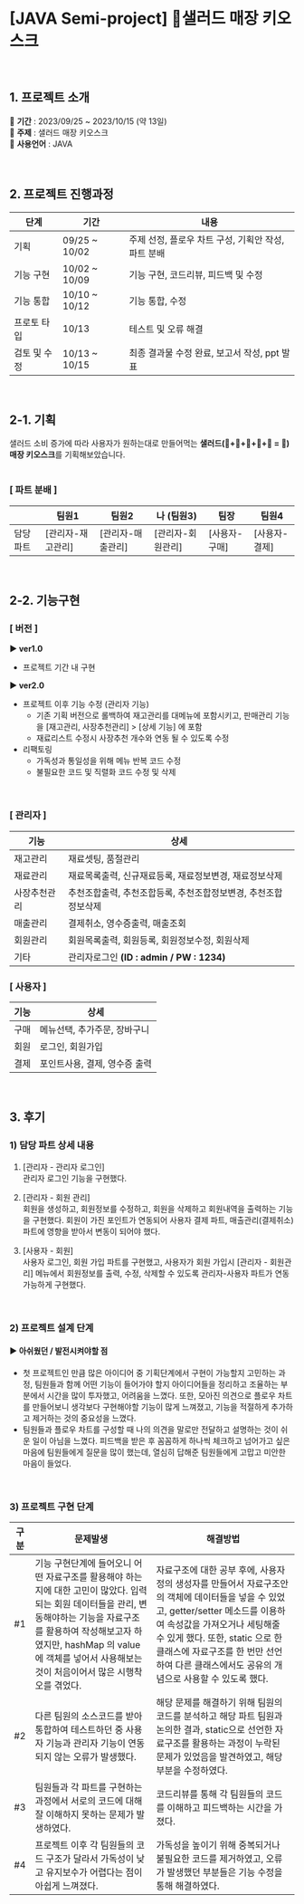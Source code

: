 # [JAVA Semi-project] 🥗샐러드 매장 키오스크
<br>

## 1. 프로젝트 소개
📌 **기간** : 2023/09/25 ~ 2023/10/15 (약 13일)<br>
📌 **주제** : 샐러드 매장 키오스크<br>
📌 **사용언어** : JAVA<br>
<br><br>

## 2. 프로젝트 진행과정
| 단계 | 기간 | 내용 |
|--|--|--|
| 기획 | 09/25 ~ 10/02 | 주제 선정, 플로우 차트 구성, 기획안 작성, 파트 분배 |
| 기능 구현 | 10/02 ~ 10/09 | 기능 구현, 코드리뷰, 피드백 및 수정 |
| 기능 통합 | 10/10 ~ 10/12 | 기능 통합, 수정 |
| 프로토 타입 | 10/13 | 테스트 및 오류 해결 |
| 검토 및 수정 | 10/13 ~ 10/15 | 최종 결과물 수정 완료, 보고서 작성, ppt 발표 |

<br>

## 2-1. 기획
샐러드 소비 증가에 따라 사용자가 원하는대로 만들어먹는 **샐러드(🥑+🥒+🌽+🍅+🥦 = 🥗) 매장 키오스크**를 기획해보았습니다.
<br><br>

### [ 파트 분배 ]
|   | 팀원1 | 팀원2 | 나 (팀원3) | 팀장 | 팀원4 |
| --- | --- | --- | --- | --- | --- |
| 담당파트 | [관리자-재고관리] | [관리자-매출관리] | [관리자-회원관리] | [사용자-구매] | [사용자-결제] |

<br>

## 2-2. 기능구현

### [ 버전 ]
**▶ ver1.0** 
- 프로젝트 기간 내 구현

**▶ ver2.0**
- 프로젝트 이후 기능 수정 (관리자 기능)
	- 기존 기획 버전으로 롤백하여 재고관리를 대메뉴에 포함시키고,  판매관리 기능을 [재고관리, 사장추천관리] > [상세 기능] 에 포함
	- 재료리스트 수정시 사장추천 개수와 연동 될 수 있도록 수정
- 리팩토링
	- 가독성과 통일성을 위해 메뉴 반복 코드 수정
	- 불필요한 코드 및 직렬화 코드 수정 및 삭제
<br>

### [ 관리자 ]
| 기능 | 상세 |
|--|--|
| 재고관리 | 재료셋팅, 품절관리 |
| 재료관리 | 재료목록출력, 신규재료등록, 재료정보변경, 재료정보삭제 |
| 사장추천관리 | 추천조합출력, 추천조합등록, 추천조합정보변경, 추천조합정보삭제 |
| 매출관리 | 결제취소, 영수증출력, 매출조회 |
| 회원관리 | 회원목록출력, 회원등록, 회원정보수정, 회원삭제 |
| 기타 | 관리자로그인 **(ID : admin / PW : 1234)** |

### [ 사용자 ]
| 기능 | 상세 |
|--|--|
| 구매 | 메뉴선택, 추가주문, 장바구니 |
| 회원 | 로그인, 회원가입 |
| 결제 | 포인트사용, 결제, 영수증 출력 |

<br>

## 3. 후기

### 1) 담당 파트 상세 내용
1. [관리자 - 관리자 로그인]<br>
관리자 로그인 기능을 구현했다.

3.  [관리자 - 회원 관리] <br>
회원을 생성하고, 회원정보를 수정하고, 회원을 삭제하고 회원내역을 출력하는 기능을 구현했다. 회원이 가진 포인트가 연동되어 사용자 결제 파트, 매출관리(결제취소) 파트에 영향을 받아서 변동이 되어야 했다.

3.  [사용자 - 회원]<br>
사용자 로그인, 회원 가입 파트를 구현했고, 사용자가 회원 가입시 [관리자 - 회원관리] 메뉴에서 회원정보를 출력, 수정, 삭제할 수 있도록 관리자-사용자 파트가 연동가능하게 구현했다.
<br>

### 2) 프로젝트 설계 단계
#### ▶ 아쉬웠던 / 발전시켜야할 점
-   첫 프로젝트인 만큼 많은 아이디어 중 기획단계에서 구현이 가능할지 고민하는 과정, 팀원들과 함께 어떤 기능이 들어가야 할지 아이디어들을 정리하고 조율하는 부분에서 시간을 많이 투자했고, 어려움을 느꼈다. 또한, 모아진 의견으로 플로우 차트를 만들어보니 생각보다 구현해야할 기능이 많게 느껴졌고, 기능을 적절하게 추가하고 제거하는 것의 중요성을 느꼈다.
-   팀원들과 플로우 차트를 구성할 때 나의 의견을 말로만 전달하고 설명하는 것이 쉬운 일이 아님을 느꼈다. 피드백을 받은 후 꼼꼼하게 하나씩 체크하고 넘어가고 싶은 마음에 팀원들에게 질문을 많이 했는데, 열심히 답해준 팀원들에게 고맙고 미안한 마음이 들었다.

<br>

### 3) 프로젝트 구현 단계
| 구분 | 문제발생 | 해결방법 |
|--|--|--|
| #1 | 기능 구현단계에 들어오니 어떤 자료구조를 활용해야 하는지에 대한 고민이 많았다. 입력되는 회원 데이터들을 관리, 변동해야하는 기능을 자료구조를 활용하여 작성해보고자 하였지만, hashMap 의 value에 객체를 넣어서 사용해보는 것이 처음이어서 많은 시행착오를 겪었다. | 자료구조에 대한 공부 후에, 사용자 정의 생성자를 만들어서 자료구조안의 객체에 데이터들을 넣을 수 있었고, getter/setter 메소드를 이용하여 속성값을 가져오거나 세팅해줄 수 있게 했다. 또한, static 으로 한 클래스에 자료구조를 한 번만 선언하여 다른 클래스에서도 공유의 개념으로 사용할 수 있도록 했다. |
| #2 | 다른 팀원의 소스코드를 받아 통합하여 테스트하던 중 사용자 기능과 관리자 기능이 연동되지 않는 오류가 발생했다. | 해당 문제를 해결하기 위해 팀원의 코드를 분석하고 해당 파트 팀원과 논의한 결과, static으로 선언한 자료구조를 활용하는 과정이 누락된 문제가 있었음을 발견하였고, 해당 부분을 수정하였다. |
| #3 | 팀원들과 각 파트를 구현하는 과정에서 서로의 코드에 대해 잘 이해하지 못하는 문제가 발생하였다. | 코드리뷰를 통해 각 팀원들의 코드를 이해하고 피드백하는 시간을 가졌다. |
| #4 | 프로젝트 이후 각 팀원들의 코드 구조가 달라서 가독성이 낮고 유지보수가 어렵다는 점이 아쉽게 느껴졌다. | 가독성을 높이기 위해 중복되거나 불필요한 코드를 제거하였고, 오류가 발생했던 부분들은 기능 수정을 통해 해결하였다. |
